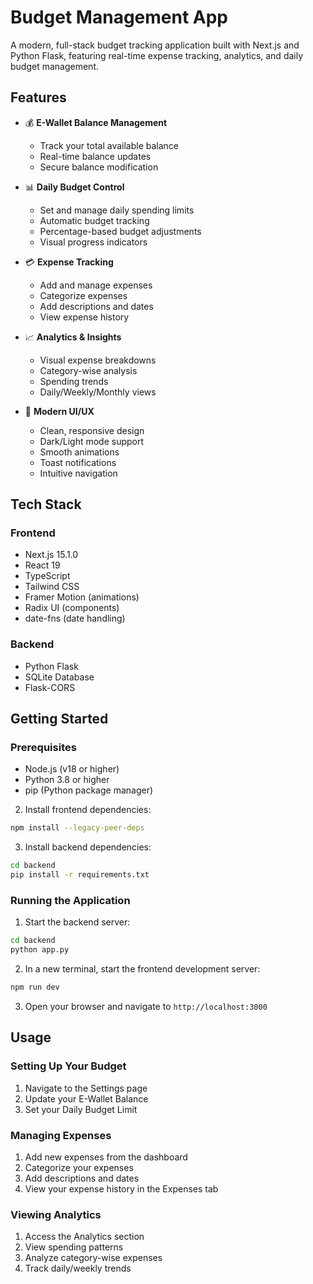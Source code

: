 # Budget Management App

A modern, full-stack budget tracking application built with Next.js and Python Flask, featuring real-time expense tracking, analytics, and daily budget management.

## Features

- 💰 **E-Wallet Balance Management**
  - Track your total available balance
  - Real-time balance updates
  - Secure balance modification

- 📊 **Daily Budget Control**
  - Set and manage daily spending limits
  - Automatic budget tracking
  - Percentage-based budget adjustments
  - Visual progress indicators

- 💳 **Expense Tracking**
  - Add and manage expenses
  - Categorize expenses
  - Add descriptions and dates
  - View expense history

- 📈 **Analytics & Insights**
  - Visual expense breakdowns
  - Category-wise analysis
  - Spending trends
  - Daily/Weekly/Monthly views

- 🎨 **Modern UI/UX**
  - Clean, responsive design
  - Dark/Light mode support
  - Smooth animations
  - Toast notifications
  - Intuitive navigation

## Tech Stack

### Frontend
- Next.js 15.1.0
- React 19
- TypeScript
- Tailwind CSS
- Framer Motion (animations)
- Radix UI (components)
- date-fns (date handling)

### Backend
- Python Flask
- SQLite Database
- Flask-CORS

## Getting Started

### Prerequisites
- Node.js (v18 or higher)
- Python 3.8 or higher
- pip (Python package manager)

2. Install frontend dependencies:
```bash
npm install --legacy-peer-deps
```

3. Install backend dependencies:
```bash
cd backend
pip install -r requirements.txt
```

### Running the Application

1. Start the backend server:
```bash
cd backend
python app.py
```

2. In a new terminal, start the frontend development server:
```bash
npm run dev
```

3. Open your browser and navigate to `http://localhost:3000`

## Usage

### Setting Up Your Budget

1. Navigate to the Settings page
2. Update your E-Wallet Balance
3. Set your Daily Budget Limit

### Managing Expenses

1. Add new expenses from the dashboard
2. Categorize your expenses
3. Add descriptions and dates
4. View your expense history in the Expenses tab

### Viewing Analytics

1. Access the Analytics section
2. View spending patterns
3. Analyze category-wise expenses
4. Track daily/weekly trends
